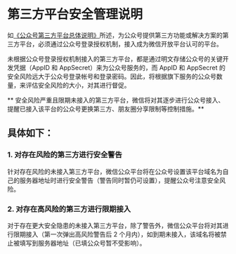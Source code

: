 # 第三方平台安全管理说明

如[《公众号第三方平台总体说明》](/open/overview)所述，为公众号提供第三方功能或解决方案的第三方平台，必须通过公众号登录授权机制，接入成为微信开放平台认可的平台。

未根据公众号登录授权机制接入的第三方平台，都是通过明文存储公众号的关键开发凭据（AppID 和 AppSecret）来为公众号服务的，而 AppID 和 AppSecret 的安全风险远大于公众号登录帐号和登录密码。因此，将根据旗下服务的公众号数量，来评估安全风险的大小，对其进行督促。

** 安全风险严重且限期未接入的第三方平台，微信将对其逐步进行公众号接入、提醒已接入该平台的公众号更换第三方、朋友圈分享限制等控制措施。**

## 具体如下：

### 1. 对存在风险的第三方进行安全警告

针对存在风险的未接入第三方平台，微信公众平台将在公众号设置该平台域名为自己的服务器地址时进行安全警告（警告同时暂仍可设置），提醒公众号注意安全风险。

### 2. 对存在高风险的第三方进行限期接入

对于存在更大安全隐患的未接入第三方平台，除了警告外，微信公众平台将对其进行限期接入（第一次弹出高风险警告后 2 个月内），如到期未接入，该域名将被禁止被填写到服务器地址（已填公众号暂不受影响）。

